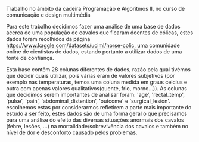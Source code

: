 Trabalho no âmbito da cadeira Programação e Algoritmos II, no curso de comunicação e design multimédia

Para este trabalho decidimos fazer uma análise de uma base de dados acerca de uma população de cavalos que ficaram doentes de cólicas, estes dados foram recolhidos da página https://www.kaggle.com/datasets/uciml/horse-colic, uma comunidade online de cientistas de dados, estando portanto a utilizar dados de uma fonte de confiança.

Esta base contêm 28 colunas diferentes de dados, razão pela qual tivémos que decidir quais utilizar, pois várias eram de valores subjetivos (por exemplo nas temperaturas, temos uma coluna medida em graus celcius e outra com apenas valores qualitativos(quente, frio, morno...)). As colunas que decidimos serem importantes de analisar foram: 'age', 'rectal_temp', 'pulse', 'pain', 'abdominal_distention', 'outcome' e 'surgical_lesion'. escolhemos estas por considerarmos refletirem a parte mais importante do estudo a ser feito, estes dados são de uma forma geral o que precisamos para uma análise do efeito das diversas situações anormais dos cavalos (febre, lesões, ...) na mortalidade/sobrevivência dos cavalos e também no nível de dor e desconforto causado pelos problemas.
